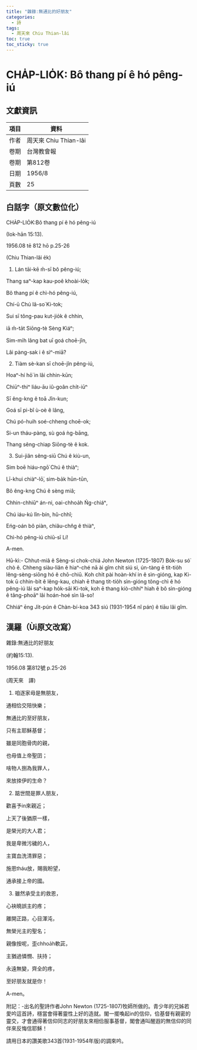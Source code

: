 ```yaml
---
title: "雜錄:無通比的好朋友"
categories:
  - 詩
tags:
  - 周天來 Chiu Thian-lâi
toc: true
toc_sticky: true
---
```


# CHA̍P-LIO̍K: Bô thang pí ê hó pêng-iú

## 文獻資訊

| 項目 | 資料 |
|---|---|
| 作者 | 周天來 Chiu Thian-lâi |
| 卷期 | 台灣教會報 |
| 卷期 | 第812卷 |
| 日期 | 1956/8 |
| 頁數 | 25 |

## 白話字（原文數位化）

CHA̍P-LIO̍K:Bô thang pí ê hó pêng-iú

(Iok-hān 15:13).

1956.08 tē 812 hō p.25-26

(Chiu Thian-lâi e̍k)

1. Lán tāi-kē m̄-sī bô pêng-iú;

Thang saⁿ-kap kau-poê khoài-lo̍k;

Bô thang pí ê chì-hó pêng-iú,

Chí-ū Chú Iâ-so͘ Ki-tok;

Sui sī tông-pau kut-jio̍k ê chhin,

iā m̄-ta̍t Siōng-tè Sèng Kiáⁿ;

Sim-mi̍h lâng bat uī goá choē-jîn,

Lâi pàng-sak i ê sìⁿ-miā?

2. Tiàm sè-kan sī choē-jîn pêng-iú,

Hoaⁿ-hí hō͘ in lâi chhin-kūn;

Chiūⁿ-thiⁿ liáu-āu iû-goân chi̍t-iūⁿ

Sī êng-kng ê toā Jîn-kun;

Goá sī pi-bî ù-oè ê lâng,

Chú pó-huih soé-chheng choē-ok;

Si-un tháu-pàng, sù goá ǹg-bāng,

Thang sêng-chiap Siōng-tè ê kok.

3. Sui-jiân sêng-siū Chú ê kiù-un,

Sim boē hiáu-ngō͘ Chú ê thiàⁿ;

Lī-khui chiàⁿ-lō͘, sim-ba̍k hūn-tūn,

Bô êng-kng Chú ê sèng miâ;

Chhin-chhiūⁿ án-ni, oai-chhoa̍h Ńg-chiáⁿ,

Chú iáu-kú lîn-bín, hû-chhî;

Eńg-oán bô piàn, chiâu-chn̂g ê thiàⁿ,

Chì-hó pêng-iú chiū-sī Lí!

A-men.

Hū-kì:- Chhut-miâ ê Sèng-si chok-chiá John Newton (1725-1807) Bo̍k-su só͘ chò ê. Chheng siàu-liân ê hiaⁿ-ché nā ài gîm chit siú si, ún-tàng ē tit-tio̍h lêng-sèng-siōng hó ê chō-chiū. Koh chi̍t pài hoàn-khí in ê sìn-gióng, kap Ki-tok ū chhin-bi̍t ê lêng-kau, chiah ē thang tit-tio̍h sìn-gióng tông-chì ê hó pêng-iú lâi saⁿ-kap ho̍k-sāi Ki-tok, koh ē thang kiò-chhíⁿ hiah ê bô sìn-gióng ê tâng-phoāⁿ lâi hoán-hoé sìn Iâ-so͘!

Chhiáⁿ ēng Ji̍t-pún ê Chàn-bí-koa 343 siú (1931-1954 nî pán) ê tiāu lâi gîm.

## 漢羅（Ùi原文改寫）

雜錄:無通比的好朋友

(約翰15:13).

1956.08 第812號 p.25-26

(周天來　譯)

1. 咱逐家毋是無朋友，

通相佮交陪快樂；

無通比的至好朋友，

只有主耶穌基督；

雖是同胞骨肉的親，

也毋值上帝聖囝；

啥物人捌為我罪人，

來放拺伊的生命？

2. 踮世間是罪人朋友，

歡喜予in來親近；

上天了後猶原一樣，

是榮光的大人君；

我是卑微污穢的人，

主寶血洗清罪惡；

施恩tháu放，賜我盼望，

通承接上帝的國。

3. 雖然承受主的救恩，

心袂曉誤主的疼；

離開正路，心目渾沌，

無榮光主的聖名；

親像按呢，歪chhoa̍h軟茈，

主猶過憐憫、扶持；

永遠無變，齊全的疼，

至好朋友就是你！

A-men。

附記：-出名的聖詩作者John Newton (1725-1807)牧師所做的。青少年的兄姊若愛吟這首詩，穩當會得著靈性上好的造就。閣一擺喚起in的信仰，佮基督有親密的靈交，才會通得著信仰同志的好朋友來相佮服事基督，閣會通叫醒遐的無信仰的同伴來反悔信耶穌！

請用日本的讚美歌343首(1931-1954年版)的調來吟。
